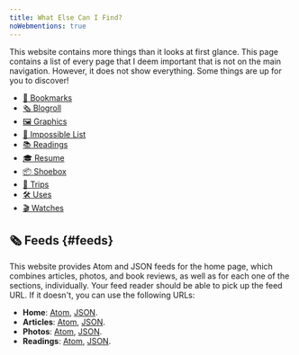 ```yaml
---
title: What Else Can I Find?
noWebmentions: true
---
```


This website contains more things than it looks at first glance. This page contains a list of every page that I deem important that is not on the main navigation. However, it does not show everything. Some things are up for you to <span id='trigger'>discover</span>!

<!--more-->

<div id='more-list' class='terms grid bold'>

- [🔖 Bookmarks](/bookmarks/)
- [🗞️ Blogroll](/blogroll/)
- [🖼️ Graphics](/graphics/)
- [🚀 Impossible List](/impossible-list/)
- [📚 Readings](/readings/)
- [🎓 Resume](/resume/)
- [📦 Shoebox](/shoebox/)
- [🚆 Trips](/trips/)
- [🛠 Uses](/uses/)
- [🎬 Watches](/watches/)

<!-- 
In navigation:
- [🧁 About](/about/)
- [✏️ Articles](/articles/)
- [✉️ Contact](/contact/)
- [📸 Photos](/photos/)
- [📖 Guestbook](/guestbook/)

In footer:
- [❤️ Support](/support/)
-->

</div>

## 🗞️ Feeds {#feeds}

This website provides Atom and JSON feeds for the home page, which combines articles, photos, and book reviews, as well as for each one of the sections, individually. Your feed reader should be able to pick up the feed URL. If it doesn't, you can use the following URLs:

- **Home**: [Atom](/feed.xml), [JSON](/feed.json).
- **Articles**: [Atom](/articles/feed.xml), [JSON](/articles/feed.json).
- **Photos**: [Atom](/photos/feed.xml), [JSON](/photos/feed.json).
- **Readings**: [Atom](/readings/feed.xml), [JSON](/readings/feed.json).

<audio id="music" loop>
  <source src="https://cdn.hacdias.com/media/nyan-cat.mp3" type="audio/mpeg">
</audio>

<script>
const trigger = document.getElementById('trigger')
const more = document.getElementById('more-list')
const moreLinks = more.querySelectorAll('a')
const musicEl = document.getElementById('music')

trigger.dataset.status = 'clickable'
trigger.title = 'Should you click?'
musicEl.currentTime = 0
musicEl.load()

Array.from(moreLinks).forEach(el => {
  el.addEventListener('mouseenter', () => {
    if (more.classList.contains('nyan')) musicEl.play()
  })

  el.addEventListener('mouseleave', () => {
    if (more.classList.contains('nyan')) musicEl.pause()
  })
})

trigger.addEventListener('click', async () => {
  more.classList.toggle('nyan')
  trigger.dataset.status = 'clicked'
  trigger.title = 'You clicked... brave... what changed?'
}, { once: true })
</script>
